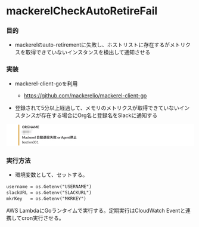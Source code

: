 # mackerelCheckAutoRetireFail

### 目的
- mackerelのauto-retirementに失敗し、ホストリストに存在するがメトリクスを取得できていないインスタンスを検出して通知させる

### 実装
- mackerel-client-goを利用
  - https://github.com/mackerelio/mackerel-client-go
  
- 登録されて5分以上経過して、メモリのメトリクスが取得できていないインスタンスが存在する場合にOrg名と登録名をSlackに通知する

![Alt Text](https://github.com/yhidetoshi/Pictures/raw/master/mackerel/mackerel-slack-notice.png)


### 実行方法

- 環境変数として、セットする。
```
username = os.Getenv("USERNAME")
slackURL = os.Getenv("SLACKURL")
mkrKey   = os.Getenv("MKRKEY")
```

AWS LambdaにGoランタイムで実行する。定期実行はCloudWatch Eventと連携してcron実行させる。
